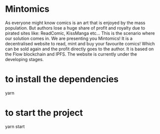 # Mintomics
As everyone might know comics is an art that is enjoyed by the mass population. But authors lose a huge share of profit and royalty due to pirated sites like:
ReadComic, KissManga etc… This is the scenario where our solution comes in. We are presenting you Mintomics! It is a decentralised website to read, mint and buy your favourite comics! Which can be sold again and the profit directly goes to the author. It is based on the Flow blockchain and IPFS. The website is currently under the developing stages.

# to install the dependencies
yarn 


# to start the project
yarn start  
